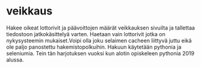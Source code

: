 # veikkaus
Hakee oikeat lottorivit ja päävoittojen määrät veikkauksen sivuilta ja tallettaa tiedostoon jatkokäsittelyä varten. Haetaan vain lottorivit jotka on nykysysteemin mukaiset.Voipi olla joku selaimen cacheen liittyvä juttu eikä ole paljo panostettu hakemistopolkuihin.
Hakuun käytetään pythonia ja seleniumia. Tein tän harjotuksen vuoksi kun alotin opiskeleen pythonia 2019 alussa.
